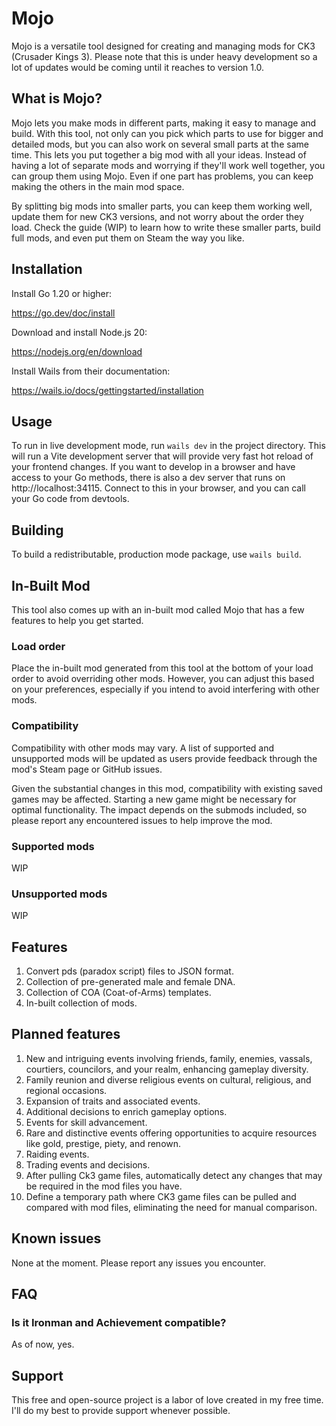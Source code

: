 # Mojo

Mojo is a versatile tool designed for creating and managing mods for CK3 (Crusader Kings 3). Please note that this is
under heavy development so a lot of updates would be coming until it reaches to version 1.0.

## What is Mojo?

Mojo lets you make mods in different parts, making it easy to manage and build. With this tool, not only can you pick 
which parts to use for bigger and detailed mods, but you can also work on several small parts at the same time. This 
lets you put together a big mod with all your ideas. Instead of having a lot of separate mods and worrying if they'll 
work well together, you can group them using Mojo. Even if one part has problems, you can keep making the others in the 
main mod space.

By splitting big mods into smaller parts, you can keep them working well, update them for new CK3 versions, and not 
worry about the order they load. Check the guide (WIP) to learn how to write these smaller parts, build full mods, and 
even put them on Steam the way you like.

## Installation

Install Go 1.20 or higher:

https://go.dev/doc/install

Download and install Node.js 20:

https://nodejs.org/en/download

Install Wails from their documentation:

https://wails.io/docs/gettingstarted/installation

## Usage

To run in live development mode, run `wails dev` in the project directory. This will run a Vite development
server that will provide very fast hot reload of your frontend changes. If you want to develop in a browser
and have access to your Go methods, there is also a dev server that runs on http://localhost:34115. Connect
to this in your browser, and you can call your Go code from devtools.

## Building

To build a redistributable, production mode package, use `wails build`.

## In-Built Mod

This tool also comes up with an in-built mod called Mojo that has a few features to help you get started.

### Load order

Place the in-built mod generated from this tool at the bottom of your load order to avoid overriding other mods. 
However, you can adjust this based on your preferences, especially if you intend to avoid interfering with other mods.

### Compatibility

Compatibility with other mods may vary. A list of supported and unsupported mods will be updated as users provide 
feedback through the mod's Steam page or GitHub issues.

Given the substantial changes in this mod, compatibility with existing saved games may be affected. Starting a new 
game might be necessary for optimal functionality. The impact depends on the submods included, so please report any 
encountered issues to help improve the mod.

### Supported mods

WIP

### Unsupported mods

WIP

## Features

1. Convert pds (paradox script) files to JSON format.
2. Collection of pre-generated male and female DNA.
3. Collection of COA (Coat-of-Arms) templates.
4. In-built collection of mods.

## Planned features

1. New and intriguing events involving friends, family, enemies, vassals, courtiers, councilors, and your realm, enhancing gameplay diversity.
2. Family reunion and diverse religious events on cultural, religious, and regional occasions.
3. Expansion of traits and associated events.
4. Additional decisions to enrich gameplay options.
5. Events for skill advancement.
6. Rare and distinctive events offering opportunities to acquire resources like gold, prestige, piety, and renown.
7. Raiding events.
8. Trading events and decisions.
9. After pulling Ck3 game files, automatically detect any changes that may be required in the mod files you have.
10. Define a temporary path where CK3 game files can be pulled and compared with mod files, eliminating the need for manual comparison.

## Known issues

None at the moment. Please report any issues you encounter.

## FAQ

### Is it Ironman and Achievement compatible?

As of now, yes.

## Support

This free and open-source project is a labor of love created in my free time. I'll do my best to provide support whenever possible.
